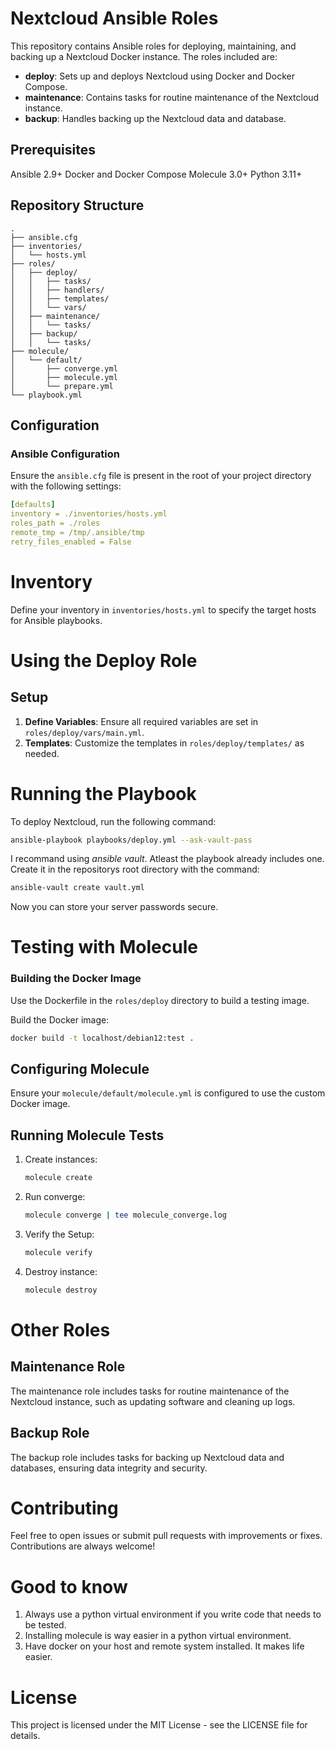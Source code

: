 # Nextcloud Ansible Roles

This repository contains Ansible roles for deploying, maintaining, and backing up a Nextcloud Docker instance. The roles included are:

- **deploy**: Sets up and deploys Nextcloud using Docker and Docker Compose.
- **maintenance**: Contains tasks for routine maintenance of the Nextcloud instance.
- **backup**: Handles backing up the Nextcloud data and database.

## Prerequisites
Ansible 2.9+
Docker and Docker Compose
Molecule 3.0+
Python 3.11+

## Repository Structure

```
.
├── ansible.cfg
├── inventories/
│   └── hosts.yml
├── roles/
│   ├── deploy/
│   │   ├── tasks/
│   │   ├── handlers/
│   │   ├── templates/
│   │   └── vars/
│   ├── maintenance/
│   │   └── tasks/
│   ├── backup/
│   │   └── tasks/
├── molecule/
│   └── default/
│       ├── converge.yml
│       ├── molecule.yml
│       └── prepare.yml
└── playbook.yml

```

## Configuration

### Ansible Configuration

Ensure the `ansible.cfg` file is present in the root of your project directory with the following settings:
```yml
[defaults]
inventory = ./inventories/hosts.yml
roles_path = ./roles
remote_tmp = /tmp/.ansible/tmp
retry_files_enabled = False
```

# Inventory
Define your inventory in `inventories/hosts.yml` to specify the target hosts for Ansible playbooks.

# Using the Deploy Role
## Setup
1. **Define Variables**: Ensure all required variables are set in `roles/deploy/vars/main.yml`.
2. **Templates**: Customize the templates in `roles/deploy/templates/` as needed.

# Running the Playbook

To deploy Nextcloud, run the following command:
```bash
ansible-playbook playbooks/deploy.yml --ask-vault-pass
```

I recommand using *ansible vault*. Atleast the playbook already includes one. Create it in the repositorys root directory with the command:
```bash
ansible-vault create vault.yml
```
Now you can store your server passwords secure.

# Testing with Molecule
### Building the Docker Image
Use the Dockerfile in the `roles/deploy` directory to build a testing image.

Build the Docker image:
```bash
docker build -t localhost/debian12:test .
```

## Configuring Molecule
Ensure your `molecule/default/molecule.yml` is configured to use the custom Docker image.

## Running Molecule Tests
1. Create instances:
    ```bash
    molecule create
    ```
2. Run converge:
    ```bash
    molecule converge | tee molecule_converge.log
    ```
3. Verify the Setup:
    ```bash
    molecule verify
    ```
4. Destroy instance:
    ```bash
    molecule destroy
    ```

# Other Roles
## Maintenance Role
The maintenance role includes tasks for routine maintenance of the Nextcloud instance, such as updating software and cleaning up logs.

## Backup Role
The backup role includes tasks for backing up Nextcloud data and databases, ensuring data integrity and security.

# Contributing
Feel free to open issues or submit pull requests with improvements or fixes. Contributions are always welcome!

# Good to know

1. Always use a python virtual environment if you write code that needs to be tested.
2. Installing molecule is way easier in a python virtual environment.
3. Have docker on your host and remote system installed. It makes life easier.

# License
This project is licensed under the MIT License - see the LICENSE file for details.
